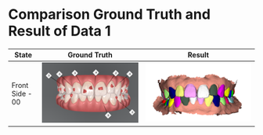# Comparison Ground Truth and Result of Data 1

State | Ground Truth | Result
--- | --- | ---
Front Side - 00 | ![ground truth - front](https://github.com/s-triar/tooth-aligner/blob/main/comparison_image/TOOTH_MOTION/SN/GT/SN/DEPAN%20-%2000.png?raw=true) | ![result - front](https://github.com/s-triar/tooth-aligner/blob/main/comparison_image/TOOTH_MOTION/SN/SC/SN/DEPAN%20-%2000.png)

